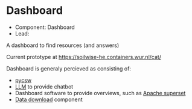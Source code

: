 # Dashboard

- Component: Dashboard
- Lead: 

A dashboard to find resources (and answers)

Current prototype at <https://soilwise-he.containers.wur.nl/cat/>

Dashboard is generaly percieved as consisting of:

- [pycsw](https://github.com/soilwise-he/pycsw)
- [LLM](https://github.com/soilwise-he/natural-language-querying) to provide chatbot
- Dashboard software to provide overviews, such as [Apache superset](https://superset.apache.org/)
- [Data download](https://github.com/soilwise-he/data-download) component
